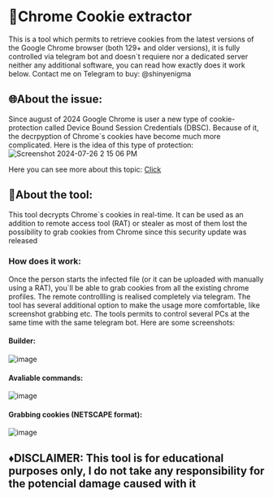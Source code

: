 # 🍪Chrome Cookie extractor
This is a tool which permits to retrieve cookies from the latest versions of the Google Chrome browser (both 129+ and older versions), it is fully controlled via telegram bot and doesn`t requiere nor a dedicated server neither any additional software, you can read how exactly does it work below. Contact me on Telegram to buy: @shinyenigma

## 🌐About the issue:
Since august of 2024 Google Chrome is user a new type of cookie- protection called Device Bound Session Credentials (DBSC). Because of it, the decrpyption of Chrome`s cookies have become much more complicated. Here is the idea of this type of protection:
![Screenshot 2024-07-26 2 15 06 PM](https://github.com/user-attachments/assets/3ca32f75-7d41-4c5d-afbf-aba2111dcc8b)

Here you can see more about this topic: [Click]([https://www.genome.gov/](https://security.googleblog.com/2024/07/improving-security-of-chrome-cookies-on.html?m=1))

## 🔑About the tool: 
This tool decrypts Chrome`s cookies in real-time. It can be used as an addition to remote access tool (RAT) or stealer as most of them lost the possibility to grab cookies from Chrome since this security update was released
### How does it work:
Once the person starts the infected file (or it can be uploaded with manually using a RAT), you`ll be able to grab cookies from all the existing chrome profiles. The remote controllling is realised completely via telegram. The tool has several additional option to make the usage more comfortable, like screenshot grabbing etc. The tools permits to control several PCs at the same time with the same telegram bot. Here are some screenshots:
#### Builder:
![image](https://github.com/user-attachments/assets/75b875ec-8ca0-4596-b90a-d10b7e0b4063)

#### Avaliable commands:
![image](https://github.com/user-attachments/assets/e5e7e47d-4c81-4c50-bf22-6dec93454277)

#### Grabbing cookies (NETSCAPE format):
![image](https://github.com/user-attachments/assets/140f5a39-4687-4978-9198-ca09a4cf74b9)

## ♦️DISCLAIMER: This tool is for educational purposes only, I do not take any responsibility for the potencial damage caused with it
